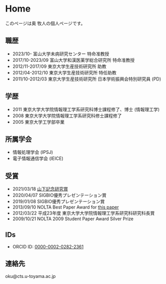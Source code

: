 Home
=====

このページは奥 牧人の個人ページです。


職歴
----

* 2023/10- 富山大学未病研究センター 特命准教授
* 2017/10-2023/09 富山大学和漢医薬学総合研究所 特命准教授
* 2012/11-2017/09 東京大学生産技術研究所 助教
* 2012/04-2012/10 東京大学生産技術研究所 特任助教
* 2011/10-2012/03 東京大学生産技術研究所 日本学術振興会特別研究員 (PD)

学歴
----

* 2011 東京大学大学院情報理工学系研究科博士課程修了、博士 (情報理工学)
* 2008 東京大学大学院情報理工学系研究科修士課程修了
* 2005 東京大学工学部卒業

所属学会
--------

* 情報処理学会 (IPSJ)
* 電子情報通信学会 (IEICE)

受賞
----

<!--

* 2024/05/09 SIGBIO優秀プレゼンテーション賞

-->

* 2021/03/18 [山下記念研究賞](https://www.ipsj.or.jp/award/yamasita2020-detail.html#bio)
* 2020/04/07 SIGBIO優秀プレゼンテーション賞
* 2019/01/08 SIGBIO優秀プレゼンテーション賞
* 2013/09/10 NOLTA Best Paper Award for [this paper](http://dx.doi.org/10.1587/nolta.2.508)
* 2012/03/22 平成23年度 東京大学大学院情報理工学系研究科研究科長賞
* 2009/10/21 NOLTA 2009 Student Paper Award Silver Prize

IDs
---

* ORCID ID: [0000-0002-0282-2361](https://orcid.org/0000-0002-0282-2361)

連絡先
------

oku&commat;cts.u-toyama.ac.jp


